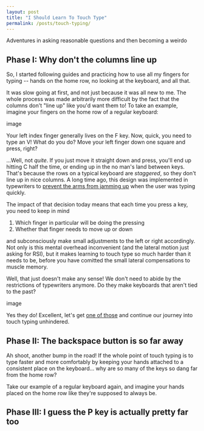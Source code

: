 ```yaml
---
layout: post
title: "I Should Learn To Touch Type"
permalink: /posts/touch-typing/
---
```


Adventures in asking reasonable questions and then becoming a weirdo

## Phase I: Why don't the columns line up

So, I started following guides and practicing how to use all my fingers for typing -- hands on the home row, no looking at the keyboard, and all that.

It was slow going at first, and not just because it was all new to me. The whole process was made arbitrarily more difficult by the fact that the columns don't "line up" like you'd want them to! To take an example, imagine your fingers on the home row of a regular keyboard:

image

Your left index finger generally lives on the F key. Now, quick, you need to type an V! What do you do? Move your left finger down one square and press, right?

...Well, not _quite_. If you just move it straight down and press, you'll end up hitting C half the time, or ending up in the no man's land between keys. That's because the rows on a typical keyboard are _staggered_, so they don't line up in nice columns. A long time ago, this design was implemented in typewriters to [prevent the arms from jamming up]() when the user was typing quickly.

The impact of that decision today means that each time you press a key, you need to keep in mind

1. Which finger in particular will be doing the pressing
1. Whether that finger needs to move up or down

and subconsciously make small adjustments to the left or right accordingly. Not only is this mental overhead inconvenient (and the lateral motion just asking for RSI), but it makes learning to touch type so much harder than it needs to be, before you have comitted the small lateral compensations to muscle memory.

Well, that just doesn't make any sense! We don't need to abide by the restrictions of typewriters anymore. Do they make keyboards that aren't tied to the past?

image

Yes they do! Excellent, let's get [one of those]() and continue our journey into touch typing unhindered.

## Phase II: The backspace button is so far away

Ah shoot, another bump in the road! If the whole point of touch typing is to type faster and more comfortably by keeping your hands attached to a consistent place on the keyboard... why are so many of the keys so dang far from the home row?

Take our example of a regular keyboard again, and imagine your hands placed on the home row like they're supposed to always be. 



## Phase III: I guess the P key is actually pretty far too
